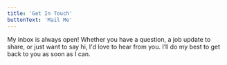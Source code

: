 ```yaml
---
title: 'Get In Touch'
buttonText: 'Mail Me'
---
```


My inbox is always open! Whether you have a question, a job update to share, or just want to say hi, I'd love to hear from you. I’ll do my best to get back to you as soon as I can.
